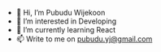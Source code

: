 - 👋 Hi, I’m Pubudu Wijekoon
- 👀 I’m interested in Developing
- 🌱 I’m currently learning React
- 📫 Write to me on pubudu.yj@gmail.com

<!---
pubudu-wijekoon/pubudu-wijekoon is a ✨ special ✨ repository because its `README.md` (this file) appears on your GitHub profile.
You can click the Preview link to take a look at your changes.
--->
